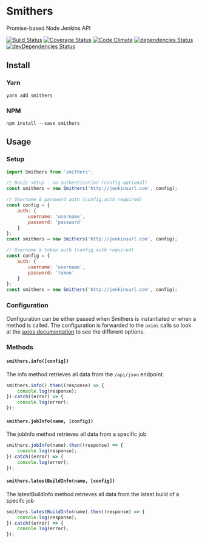 # Smithers
Promise-based Node Jenkins API

[![Build Status](https://img.shields.io/travis/clementallen/smithers.svg?style=flat-square)](https://travis-ci.org/clementallen/smithers)
[![Coverage Status](https://img.shields.io/coveralls/clementallen/smithers.svg?style=flat-square)](https://coveralls.io/github/clementallen/smithers?branch=master)
[![Code Climate](https://img.shields.io/codeclimate/github/clementallen/smithers.svg?style=flat-square)](https://codeclimate.com/github/clementallen/smithers)
[![dependencies Status](https://img.shields.io/david/clementallen/smithers.svg?style=flat-square)](https://david-dm.org/clementallen/smithers)
[![devDependencies Status](https://img.shields.io/david/dev/clementallen/smithers.svg?style=flat-square)](https://david-dm.org/clementallen/smithers?type=dev)

## Install

### Yarn
```
yarn add smithers
```

### NPM
```
npm install --save smithers
```

## Usage

### Setup
``` javascript
import Smithers from 'smithers';

// Basic setup - no authentication (config optional)
const smithers = new Smithers('http://jenkinsurl.com', config);

// Username & password auth (config.auth required)
const config = {
    auth: {
        username: 'username',
        password: 'password'
    }
};
const smithers = new Smithers('http://jenkinsurl.com', config);

// Username & token auth (config.auth required)
const config = {
    auth: {
        username: 'username',
        password: 'token'
    }
};
const smithers = new Smithers('http://jenkinsurl.com', config);
```

### Configuration
Configuration can be either passed when Smithers is instantiated or when a method is called.  The configuration is forwarded to the `axios` calls so look at the [axios documentation](https://github.com/mzabriskie/axios#request-config) to see the different options.


### Methods

#### `smithers.info([config])`
The info method retrieves all data from the `/api/json` endpoint.
```javascript
smithers.info().then((response) => {
    console.log(response);
}).catch((error) => {
    console.log(error);
});
```

#### `smithers.jobInfo(name, [config])`
The jobInfo method retrieves all data from a specific job
```javascript
smithers.jobInfo(name).then((response) => {
    console.log(response);
}).catch((error) => {
    console.log(error);
});
```

#### `smithers.latestBuildInfo(name, [config])`
The latestBuildInfo method retrieves all data from the latest build of a specifc job
```javascript
smithers.latestBuildInfo(name).then((response) => {
    console.log(response);
}).catch((error) => {
    console.log(error);
});
```
